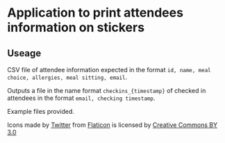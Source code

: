 # Application to print attendees information on stickers

## Useage

CSV file of attendee information expected in the format `id, name, meal choice, allergies, meal sitting, email`. 

Outputs a file in the name format `checkins_{timestamp}` of checked in attendees in the format `email, checking timestamp`.

Example files provided.

Icons made by [Twitter](https://www.flaticon.com/authors/twitter) from [Flaticon](https://www.flaticon.com/) is licensed by [Creative Commons BY 3.0](http://creativecommons.org/licenses/by/3.0/)